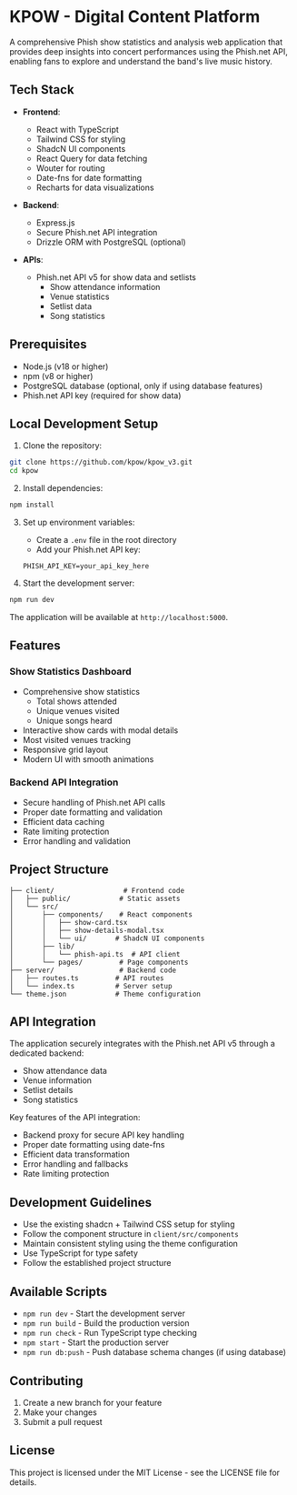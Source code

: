# KPOW - Digital Content Platform

A comprehensive Phish show statistics and analysis web application that provides deep insights into concert performances using the Phish.net API, enabling fans to explore and understand the band's live music history.

## Tech Stack

- **Frontend**:
  - React with TypeScript
  - Tailwind CSS for styling
  - ShadcN UI components
  - React Query for data fetching
  - Wouter for routing
  - Date-fns for date formatting
  - Recharts for data visualizations

- **Backend**:
  - Express.js
  - Secure Phish.net API integration
  - Drizzle ORM with PostgreSQL (optional)

- **APIs**:
  - Phish.net API v5 for show data and setlists
    - Show attendance information
    - Venue statistics
    - Setlist data
    - Song statistics

## Prerequisites

- Node.js (v18 or higher)
- npm (v8 or higher)
- PostgreSQL database (optional, only if using database features)
- Phish.net API key (required for show data)

## Local Development Setup

1. Clone the repository:
```bash
git clone https://github.com/kpow/kpow_v3.git
cd kpow
```

2. Install dependencies:
```bash
npm install
```

3. Set up environment variables:
   - Create a `.env` file in the root directory
   - Add your Phish.net API key:
   ```
   PHISH_API_KEY=your_api_key_here
   ```

4. Start the development server:
```bash
npm run dev
```

The application will be available at `http://localhost:5000`.

## Features

### Show Statistics Dashboard
- Comprehensive show statistics
  - Total shows attended
  - Unique venues visited
  - Unique songs heard
- Interactive show cards with modal details
- Most visited venues tracking
- Responsive grid layout
- Modern UI with smooth animations

### Backend API Integration
- Secure handling of Phish.net API calls
- Proper date formatting and validation
- Efficient data caching
- Rate limiting protection
- Error handling and validation

## Project Structure

```
├── client/                 # Frontend code
│   ├── public/            # Static assets
│   └── src/
│       ├── components/    # React components
│       │   ├── show-card.tsx
│       │   ├── show-details-modal.tsx
│       │   └── ui/       # ShadcN UI components
│       ├── lib/
│       │   └── phish-api.ts  # API client
│       └── pages/         # Page components
├── server/                # Backend code
│   ├── routes.ts         # API routes
│   └── index.ts          # Server setup
└── theme.json            # Theme configuration
```

## API Integration

The application securely integrates with the Phish.net API v5 through a dedicated backend:
- Show attendance data
- Venue information
- Setlist details
- Song statistics

Key features of the API integration:
- Backend proxy for secure API key handling
- Proper date formatting using date-fns
- Efficient data transformation
- Error handling and fallbacks
- Rate limiting protection

## Development Guidelines

- Use the existing shadcn + Tailwind CSS setup for styling
- Follow the component structure in `client/src/components`
- Maintain consistent styling using the theme configuration
- Use TypeScript for type safety
- Follow the established project structure

## Available Scripts

- `npm run dev` - Start the development server
- `npm run build` - Build the production version
- `npm run check` - Run TypeScript type checking
- `npm start` - Start the production server
- `npm run db:push` - Push database schema changes (if using database)

## Contributing

1. Create a new branch for your feature
2. Make your changes
3. Submit a pull request

## License

This project is licensed under the MIT License - see the LICENSE file for details.